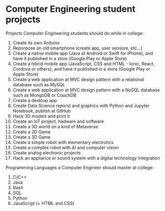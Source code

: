 # Computer Engineering student projects

Projects Computer Engineering students should do while in college:

1. Create its own Arduino
2. Reporpose an old smartphone (create app, user sensore, etc...)
3. Create a native mobile app (Java at Android or Swift for iPhone), and have it published in a store (Google Play or Apple Store)
4. Create a híbrid mobile app (JavaScript, CSS and HTML - Ionic, React, Cordova or others), and have it published in a store (Google Play or Apple Store)
5. Create a web application at MVC design pattern with a relational database such as MySQL
6. Create a web application at MVC design pattern with a NoSQL database such as MongoDB or CouchDB
7. Create a desktop app
8. Create Data Science reporst and graphics with Python and Jupyter Notebook, publish at GitHub
9. Hack 3D models and print it
10. Create an IoT project, hadware and software
11. Create a 3D world on a kind of Metaverse
12. Create a 2D Game
13. Create a 3D Game
14. Create a simple robot with elementary electroncs
15. Create a complex robot with AI and computer vision
16. Create analog electronic projects
17. Hack an appliance or sound system with a digital technology integration

Programming Languages a Computer Engineer should master at college:

1. C/C++
2. Java
3. Bash
4. SQL
5. Python
6. JavaScript (+ HTML and CSS)
